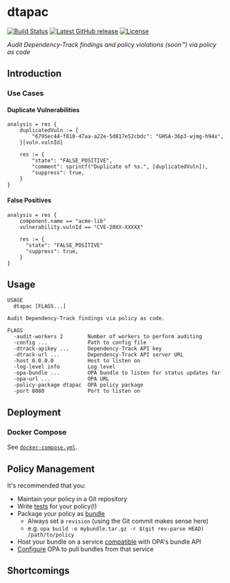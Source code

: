 # dtapac

[![Build Status](https://github.com/nscuro/dtapac/actions/workflows/ci.yml/badge.svg)](https://github.com/nscuro/dtapac/actions/workflows/ci.yml)
[![Latest GitHub release](https://img.shields.io/github/v/release/nscuro/dtapac?sort=semver)](https://github.com/nscuro/dtapac/releases/latest)
[![License](https://img.shields.io/badge/license-Apache%202.0-brightgreen.svg)](LICENSE)

*Audit Dependency-Track findings and policy violations (soon™️) via policy as code*

## Introduction

### Use Cases

#### Duplicate Vulnerabilities

```rego
analysis = res {
	duplicatedVuln := {
		"6795ec44-f810-47aa-a22e-5d817e52cbdc": "GHSA-36p3-wjmg-h94x",
	}[vuln.vulnId]

	res := {
		"state": "FALSE_POSITIVE",
		"comment": sprintf("Duplicate of %s.", [duplicatedVuln]),
		"suppress": true,
	}
}
```

#### False Positives

```rego
analysis = res {
    component.name == "acme-lib"
    vulnerability.vulnId == "CVE-20XX-XXXXX"
  
    res := {
      "state": "FALSE_POSITIVE"
      "suppress": true,
    }
}
```

## Usage

```
USAGE
  dtapac [FLAGS...]

Audit Dependency-Track findings via policy as code.

FLAGS
  -audit-workers 2        Number of workers to perform auditing
  -config ...             Path to config file
  -dtrack-apikey ...      Dependency-Track API key
  -dtrack-url ...         Dependency-Track API server URL
  -host 0.0.0.0           Host to listen on
  -log-level info         Log level
  -opa-bundle ...         OPA bundle to listen for status updates for
  -opa-url ...            OPA URL
  -policy-package dtapac  OPA policy package
  -port 8080              Port to listen on

```

## Deployment

### Docker Compose

See [`docker-compose.yml`](./docker-compose.yml).

## Policy Management

It's recommended that you:

* Maintain your policy in a Git repository
* Write [tests](https://www.openpolicyagent.org/docs/latest/policy-testing/) for your policy(!)
* Package your policy as [bundle](https://www.openpolicyagent.org/docs/latest/management-bundles/)
  * Always set a `revision` (using the Git commit makes sense here)
  * e.g. `opa build -o mybundle.tar.gz -r $(git rev-parse HEAD) /path/to/policy`
* Host your bundle on a service [compatible](https://www.openpolicyagent.org/docs/latest/management-bundles/#implementations) with OPA's bundle API
* [Configure](https://www.openpolicyagent.org/docs/latest/management-bundles/#bundle-service-api) OPA to pull bundles from that service

## Shortcomings
